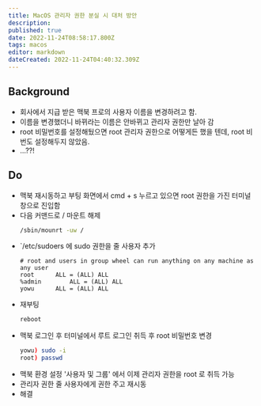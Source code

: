 ```yaml
---
title: MacOS 관리자 권한 분실 시 대처 방안
description: 
published: true
date: 2022-11-24T08:58:17.800Z
tags: macos
editor: markdown
dateCreated: 2022-11-24T04:40:32.309Z
---
```


## Background
- 회사에서 지급 받은 맥북 프로의 사용자 이름을 변경하려고 함.
- 이름을 변경했더니 바뀌라는 이름은 안바뀌고 관리자 권한만 날아 감
- root 비밀번호를 설정해뒀으면 root 관리자 권한으로 어떻게든 했을 텐데, root 비번도 설정해두지 않았음.
- ...??!

## Do
- 맥북 재시동하고 부팅 화면에서 cmd + s 누르고 있으면 root 권한을 가진 터미널 창으로 진입함
- 다음 커맨드로 / 마운트 해제
    ```bash
    /sbin/mounrt -uw /
    ```
- `/etc/sudoers 에 sudo 권한을 줄 사용자 추가
  ```
  # root and users in group wheel can run anything on any machine as any user
  root		ALL = (ALL) ALL
  %admin		ALL = (ALL) ALL
  yowu		ALL = (ALL) ALL
  ```
- 재부팅
  ```bash
  reboot
  ```
- 맥북 로그인 후 터미널에서 루트 로그인 취득 후 root 비밀번호 변경
  ```bash
  yowu) sudo -i
  root) passwd
  ```
- 맥북 환경 설정 '사용자 및 그룹' 에서 이제 관리자 권한을 root 로 취득 가능
- 관리자 권한 줄 사용자에게 권한 주고 재시동
- 해결
